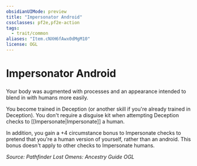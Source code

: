 ```yaml
---
obsidianUIMode: preview
title: "Impersonator Android"
cssclasses: pf2e,pf2e-action
tags:
  - trait/common
aliases: "Item.cNXH6fAwx0dMgM10"
license: OGL
---
```

# Impersonator Android

### 






Your body was augmented with processes and an appearance intended to blend in with humans more easily.

You become trained in Deception (or another skill if you're already trained in Deception). You don't require a disguise kit when attempting Deception checks to [[Impersonate|Impersonate]] a human.

In addition, you gain a +4 circumstance bonus to Impersonate checks to pretend that you're a human version of yourself, rather than an android. This bonus doesn't apply to other checks to Impersonate humans.

*Source: Pathfinder Lost Omens: Ancestry Guide*
*OGL*